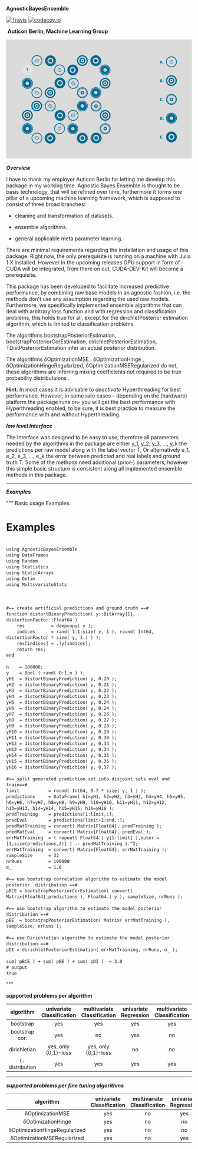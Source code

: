 
**AgnosticBayesEnsemble**  

[![Travis](https://travis-ci.com/hondoRandale/AgnosticBayesEnsemble.jl.svg?branch=master)](https://travis-ci.com/hondoRandale/AgnosticBayesEnsemble.jl)
[![codecov.io](https://codecov.io/gh/hondoRandale/AgnosticBayesEnsemble.jl/branch/master/graphs/badge.svg?branch=master)](https://codecov.io/gh/hondoRandale/AgnosticBayesEnsemble.jl/branch/master/graphs/badge.svg?branch=master)



​           __Auticon Berlin, Machine Learning Group__



![Auticon_Grafik](./Auticon_Grafik.PNG)

**_Overview_**

I have to thank my employer Auticon Berlin for letting me develop this package in my working time. Agnostic Bayes Ensemble is thought to be basis technology, that will be refined over time, furthermore it forms one pillar of a upcoming machine learning framework, which is supposed to consist of three broad branches: 

- cleaning and transformation of datasets.

- ensemble algorithms.

- general applicable meta parameter learning.

    

There are minimal requirements regarding the installation and usage of this package. Right now, the only prerequisite is running on a machine with Julia 1.X installed. However in the upcoming releases GPU support in form of CUDA will be integrated, from there on out, CUDA-DEV-Kit will become a prerequisite.  

This package has been developed to facilitate increased predictive performance, by combining raw base models in an agnostic fashion, i.e. the methods don’t use any assumption regarding the used raw models. Furthermore, we specifically implemented ensemble algorithms that can deal with arbitrary loss function and with regression and classification problems, this holds true for all, except for the dirichletPosterior estimation algorithm, which is limited to classification problems.

The algorithms bootstrapPosteriorEstimation, bootstrapPosteriorCorEstimation, dirichletPosteriorEstimation, TDistPosteriorEstimation infer an actual posterior distribution.

The algorithms  δOptimizationMSE ,   δOptimizationHinge ,  δOptimizationHingeRegularized,  δOptimizationMSERegularized do not, these algorithms are inferring mixing coefficients not required to be true probability distributuions . 

 **Hint**: In most cases it is advisable to _deactivate_ Hyperthreading for best performance.
However, in some rare cases – depending on the (hardware) platform the package runs on- you
will get the best performance with Hyperthreading enabled, to be sure, it is best practice to
measure the performance with and without Hyperthreading.



**_low level Interface_**



The Interface was designed to be easy to use, therefore all parameters needed by the algorithms in the package are either y_1, y_2, y_3, …, y_k the predictions per raw model along with the label vector T,
Or alternatively e_1, e_2, e_3, …, e_k the error between predicted and real labels and ground truth T.
Some of the methods need additional (prior-) parameters, however this simple basic structure is consistent along all implemented ensemble methods in this package.

___

**_Examples_**


"""
Basic usage Examples.

# Examples
```jldoctest

using AgnosticBayesEnsemble
using DataFrames
using Random
using Statistics
using StaticArrays
using Optim
using MultivariateStats



#== create artificial predictions and ground truth ==#
function distortBinaryPrediction( y::BitArray{1}, distortionFactor::Float64 )
    res          = deepcopy( y );   
    indices      = rand( 1:1:size( y, 1 ), round( Int64, distortionFactor * size( y, 1 ) ) );
    res[indices] = .!y[indices];
    return res;
end  

n    = 100000;
y    = Bool.( rand( 0:1,n ) );
yH1  = distortBinaryPrediction( y, 0.20 );
yH2  = distortBinaryPrediction( y, 0.21 );
yH3  = distortBinaryPrediction( y, 0.22 );
yH4  = distortBinaryPrediction( y, 0.23 );
yH5  = distortBinaryPrediction( y, 0.24 );
yH6  = distortBinaryPrediction( y, 0.24 );
yH7  = distortBinaryPrediction( y, 0.26 );
yH8  = distortBinaryPrediction( y, 0.27 );
yH9  = distortBinaryPrediction( y, 0.28 );
yH10 = distortBinaryPrediction( y, 0.29 );
yH11 = distortBinaryPrediction( y, 0.30 );
yH12 = distortBinaryPrediction( y, 0.33 );
yH13 = distortBinaryPrediction( y, 0.34 );
yH14 = distortBinaryPrediction( y, 0.35 );
yH15 = distortBinaryPrediction( y, 0.36 );
yH16 = distortBinaryPrediction( y, 0.37 );

#== split generated prediction set into disjoint sets eval and train==#
limit           = round( Int64, 0.7 * size( y, 1 ) );
predictions     = DataFrame( h1=yH1, h2=yH2, h3=yH3, h4=yH4, h5=yH5, h6=yH6, h7=yH7, h8=yH8, h9=yH9, h10=yH10, h11=yH11, h12=yH12, h13=yH13, h14=yH14, h15=yH15, h16=yH16 );
predTraining    = predictions[1:limit,:];
predEval        = predictions[limit+1:end,:];
predMatTraining = convert( Matrix{Float64}, predTraining );
predMatEval     = convert( Matrix{Float64}, predEval );
errMatTraining  = ( repeat( Float64.( y[1:limit] ),outer = [1,size(predictions,2)] ) .- predMatTraining ).^2;
errMatTraining  = convert( Matrix{Float64}, errMatTraining );
sampleSize      = 32
nrRuns          = 100000
α_              = 1.0

#== use bootstrap correlation algorithm to estimate the model posterior  distribution ==#
pBCE = bootstrapPosteriorCorEstimation( convert( Matrix{Float64},predictions ), Float64.( y ), sampleSize, nrRuns );

#== use bootstrap algorithm to estimate the model posterior distribution ==#
pBE  = bootstrapPosteriorEstimation( Matrix( errMatTraining ), sampleSize, nrRuns ); 

#== use Dirichletian algorithm to estimate the model posterior distribution ==#
pDI = dirichletPosteriorEstimation( errMatTraining, nrRuns, α_ );

sum( pBCE ) + sum( pBE ) + sum( pDI )  ≈ 3.0
# output
true
```
"""




**supported problems per algorithm**



|   algorithm    | univariate Classification | multivariate Classification | univariate Regression | multivariate Classification |
|:--------------:|:-------------------------:|:---------------------------:|:---------------------:|:---------------------------:|
| bootstrap      |            yes            |            yes              |         yes           |            yes              |
| bootstrap cor. |            yes            |            no               |         yes           |            no               |
| dirichletian   |    yes, only {0,1}-loss   |     yes, only {0,1}-loss    |         no            |            no               |
| t-distribution |            yes            |            yes              |         yes           |            yes              |

___



_**supported problems per fine tuning algorithms**_



|           algorithm           | univariate Classification | multivariate Classification | univariate Regression | multivariate Classification |
|:-----------------------------:|:-------------------------:|:---------------------------:|:---------------------:|:---------------------------:|
| δOptimizationMSE              |            yes            |             no              |           yes         |             no              |
| δOptimizationHinge            |            yes            |             no              |           no          |             no              |
| δOptimizationHingeRegularized |            yes            |             no              |           no          |             no              |
| δOptimizationMSERegularized   |            yes            |             no              |           yes         |             no              |

